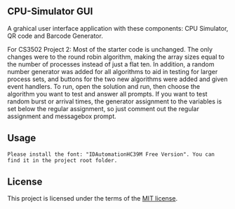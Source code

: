 ## CPU-Simulator GUI
A grahical user interface application with these components: CPU Simulator, QR code and Barcode Generator.

For CS3502 Project 2: Most of the starter code is unchanged. The only changes were to the round robin algorithm, making the array sizes equal to the number of processes instead of just a flat ten. In addition, a random number generator was added for all algorithms to aid in testing for larger process sets, and buttons for the two new algorithms were added and given event handlers. To run, open the solution and run, then choose the algorithm you want to test and answer all prompts. If you want to test random  burst or arrival times, the generator assignment to the variables is set below the regular assignment, so just comment out the regular assignment and messagebox prompt.

## Usage

```
Please install the font: "IDAutomationHC39M Free Version". You can find it in the project root folder.
```

## License
This project is licensed under the terms of the [MIT license](https://choosealicense.com/licenses/mit/).
